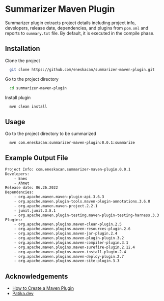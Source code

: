 
# Summarizer Maven Plugin

Summarizer plugin extracts project details including project info, developers, release date, dependencies, and plugins from `pom.xml` and reports to `summary.txt` file. By default, it is executed in the compile phase.
## Installation

Clone the project

```bash
  git clone https://github.com/eneskacan/summarizer-maven-plugin.git
```

Go to the project directory

```bash
  cd summarizer-maven-plugin
```

Install plugin

```bash
  mvn clean install
```

## Usage

Go to the project directory to be summarized

```bash
  mvn com.eneskacan:summarizer-maven-plugin:0.0.1:summarize
```


## Example Output File

```bash
Project Info: com.eneskacan.summarizer-maven-plugin.0.0.1 
Developers: 
	- Enes 
	- Ahmet 
Release date: 06.26.2022 
Dependencies: 
	- org.apache.maven.maven-plugin-api.3.6.3 
	- org.apache.maven.plugin-tools.maven-plugin-annotations.3.6.0 
	- org.apache.maven.maven-project.2.2.1 
	- junit.junit.3.8.1 
	- org.apache.maven.plugin-testing.maven-plugin-testing-harness.3.3.0 
Plugins: 
	- org.apache.maven.plugins.maven-clean-plugin.2.5 
	- org.apache.maven.plugins.maven-resources-plugin.2.6 
	- org.apache.maven.plugins.maven-jar-plugin.2.4 
	- org.apache.maven.plugins.maven-plugin-plugin.3.2 
	- org.apache.maven.plugins.maven-compiler-plugin.3.1 
	- org.apache.maven.plugins.maven-surefire-plugin.2.12.4 
	- org.apache.maven.plugins.maven-install-plugin.2.4 
	- org.apache.maven.plugins.maven-deploy-plugin.2.7 
	- org.apache.maven.plugins.maven-site-plugin.3.3 

```

## Acknowledgements

- [How to Create a Maven Plugin](https://www.baeldung.com/maven-plugin)
- [Patika.dev](https://www.patika.dev/tr)


